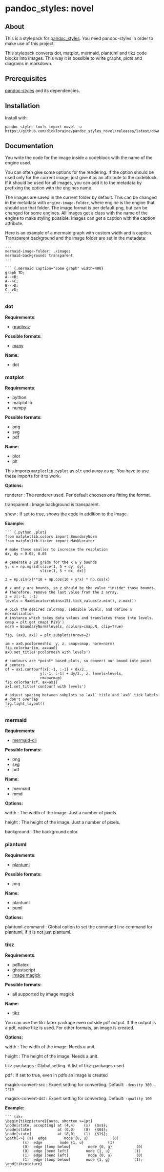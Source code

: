 # pandoc_styles: novel

## About

This is a stylepack for [pandoc_styles](https://github.com/dickloraine/pandoc_styles).
You need pandoc-styles in order to make use of this project.

This stylepack converts dot, matplot, mermaid, plantuml and tikz code blocks into images. This way it is possible to write graphs, plots and diagrams in markdown.

## Prerequisites

[pandoc-styles](https://github.com/dickloraine/pandoc_styles) and its dependencies.

## Installation

Install with:

    pandoc-styles-tools import novel -u https://github.com/dickloraine/pandoc_styles_novel/releases/latest/download/novel.zip


## Documentation

You write the code for the image inside a codeblock with the name of the engine used.

You can often give some options for the rendering. If the option should be used only for the current image, just give it as an attribute to the codeblock. If it should be used for all images, you can add it to the metadata by prefixing the option with the engines name.

The images are saved in the current folder by default. This can be changed in the metadata with `engine-image-folder`, where engine is the engine that should use that folder. The image format is per default png, but can be changed for some engines. All images get a class with the name of the engine to make styling possible. Images can get a caption with the caption attribute.

Here is an example of a mermaid graph with custom width and a caption. Transparent background and the image folder are set in the metadata:

    ---
    mermaid-image-folder: ./images
    mermaid-background: transparent
    ---

    ``` {.mermaid caption="some graph" width=400}
    graph TD;
    A-->B;
    A-->C;
    B-->D;
    C-->D;
    ```

### dot

**Requirements:**

- [graphviz](https://www.graphviz.org/)

**Possible formats:**

- [many](https://graphviz.gitlab.io/_pages/doc/info/output.html)

**Name:**

- dot

### matplot

**Requirements:**

- python
- matplotlib
- numpy

**Possible formats:**

- png
- svg
- pdf

**Name:**

- plot
- plt

This imports `matplotlib.pyplot` as `plt` and `numpy` as `np`. You have to use these imports for it to work.

**Options:**

renderer
  : The renderer used. Per default chooses one fitting the format.

transparent
  : Image background is transparent.

show
  : If set to true, shows the code in addition to the image.

**Example:**

    ``` {.python .plot}
    from matplotlib.colors import BoundaryNorm
    from matplotlib.ticker import MaxNLocator

    # make these smaller to increase the resolution
    dx, dy = 0.05, 0.05

    # generate 2 2d grids for the x & y bounds
    y, x = np.mgrid[slice(1, 5 + dy, dy),
                    slice(1, 5 + dx, dx)]

    z = np.sin(x)**10 + np.cos(10 + y*x) * np.cos(x)

    # x and y are bounds, so z should be the value *inside* those bounds.
    # Therefore, remove the last value from the z array.
    z = z[:-1, :-1]
    levels = MaxNLocator(nbins=15).tick_values(z.min(), z.max())

    # pick the desired colormap, sensible levels, and define a normalization
    # instance which takes data values and translates those into levels.
    cmap = plt.get_cmap('PiYG')
    norm = BoundaryNorm(levels, ncolors=cmap.N, clip=True)

    fig, (ax0, ax1) = plt.subplots(nrows=2)

    im = ax0.pcolormesh(x, y, z, cmap=cmap, norm=norm)
    fig.colorbar(im, ax=ax0)
    ax0.set_title('pcolormesh with levels')

    # contours are *point* based plots, so convert our bound into point
    # centers
    cf = ax1.contourf(x[:-1, :-1] + dx/2.,
                    y[:-1, :-1] + dy/2., z, levels=levels,
                    cmap=cmap)
    fig.colorbar(cf, ax=ax1)
    ax1.set_title('contourf with levels')

    # adjust spacing between subplots so `ax1` title and `ax0` tick labels
    # don't overlap
    fig.tight_layout()
    ```

### mermaid

**Requirements:**

- [mermaid-cli](https://github.com/mermaidjs/mermaid.cli)

**Possible formats:**

- png
- svg
- pdf

**Name:**

- mermaid
- mmd

**Options:**

width
  : The width of the image. Just a number of pixels.

height
  : The height of the image. Just a number of pixels.

background
  : The background color.

### plantuml

**Requirements:**

- [plantuml](https://plantuml.com/)

**Possible formats:**

- png

**Name:**

- plantuml
- puml

**Options:**

plantuml-command
  : Global option to set the command line command for plantuml, if it is not just plantuml.

### tikz

**Requirements:**

- pdflatex
- ghostscript
- [image magick](https://imagemagick.org/index.php)

**Possible formats:**

- all supported by image magick

**Name:**

- tikz

You can use the tikz latex package even outside pdf output. If the output is a pdf, native tikz is used. For other formats, an image is created.

**Options:**

width
  : The width of the image. Needs a unit.

height
  : The height of the image. Needs a unit.

tikz-packages
  : Global setting. A list of tikz-packages used.

pdf
  : If set to true, even in pdfs an image is created

magick-convert-src
  : Expert setting for converting. Default: `-density 300 -trim`

magick-convert-dst
  : Expert setting for converting. Default: `-quality 100`

**Example:**

    ``` tikz
    \begin{tikzpicture}[auto, shorten >=1pt]
    \node[state, accepting] at (4,4)    (s)  {$s$};
    \node[state]            at (0,0)    (0)  {$0$};
    \node[state]            at (8,0)    (1)  {$1$};
    \path[->] (s)  edge        node {0, u}           (0)
            (s)  edge        node {1, u}           (1)
            (0)  edge [loop below]        node {0, g}           (0)
            (0)  edge [bend left]        node {1, u}           (1)
            (1)  edge [bend left]         node {0, u}           (0)
            (1)  edge [loop below]       node {1, g}           (1);
    \end{tikzpicture}
    ```
